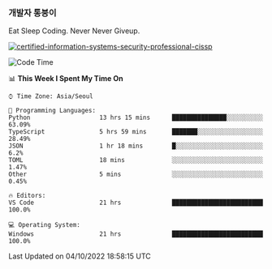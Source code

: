 ### 개발자 통붕이
Eat Sleep Coding.
Never Never Giveup.

[![certified-information-systems-security-professional-cissp](https://user-images.githubusercontent.com/44606727/157613689-acd84ec6-5f8f-4e79-89d9-a8d51f033634.png)](https://www.credly.com/badges/f394a010-85a0-450b-9136-8043af01d71c/public_url)

<!--START_SECTION:waka-->
![Code Time](http://img.shields.io/badge/Code%20Time-1%2C148%20hrs%2030%20mins-blue)

📊 **This Week I Spent My Time On** 

```text
⌚︎ Time Zone: Asia/Seoul

💬 Programming Languages: 
Python                   13 hrs 15 mins      ███████████████░░░░░░░░░░   63.09% 
TypeScript               5 hrs 59 mins       ███████░░░░░░░░░░░░░░░░░░   28.49% 
JSON                     1 hr 18 mins        █░░░░░░░░░░░░░░░░░░░░░░░░   6.2% 
TOML                     18 mins             ░░░░░░░░░░░░░░░░░░░░░░░░░   1.47% 
Other                    5 mins              ░░░░░░░░░░░░░░░░░░░░░░░░░   0.45%

🔥 Editors: 
VS Code                  21 hrs              █████████████████████████   100.0%

💻 Operating System: 
Windows                  21 hrs              █████████████████████████   100.0%

```


 Last Updated on 04/10/2022 18:58:15 UTC
<!--END_SECTION:waka-->
